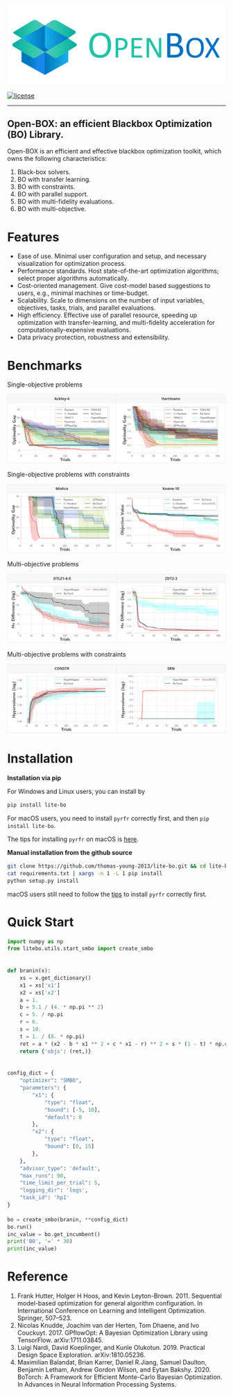 ![](logos/logo.png)

[![license](https://img.shields.io/github/license/mashape/apistatus.svg?maxAge=2592000)](https://github.com/thomas-young-2013/automl-toolkit/blob/master/LICENSE)

---

## Open-BOX: an efficient Blackbox Optimization (BO) Library.

Open-BOX is an efficient and effective blackbox optimization toolkit, which owns the following characteristics:

1. Black-box solvers.
2. BO with transfer learning.
3. BO with constraints.
4. BO with parallel support.
5. BO with multi-fidelity evaluations.
6. BO with multi-objective.

# Features

+ Ease of use. Minimal user configuration and setup, and necessary visualization for optimization process. 
+ Performance standards. Host state-of-the-art optimization algorithms; select proper algorithms automatically.
+ Cost-oriented management. Give cost-model based suggestions to users, e.g., minimal machines or time-budget. 
+ Scalability. Scale to dimensions on the number of input variables, objectives, tasks, trials, and parallel evaluations.
+ High efficiency. Effective use of parallel resource, speeding up optimization with transfer-learning, and multi-fidelity acceleration for computationally-expensive evaluations. 
+ Data privacy protection, robustness and extensibility.

# Benchmarks

Single-objective problems

![SO](experiments/SO.png)

Single-objective problems with constraints

![SOC](experiments/SOC.png)

Multi-objective problems

![MO](experiments/MO.png)

Multi-objective problems with constraints

![MOC](experiments/MOC.png)

# Installation

**Installation via pip**

For Windows and Linux users, you can install by

```bash
pip install lite-bo
```

For macOS users, you need to install `pyrfr` correctly first, and then `pip install lite-bo`. 

The tips for installing `pyrfr` on macOS is [here](install/install-pyrfr-on-macos.md).

**Manual installation from the github source**

 ```bash
git clone https://github.com/thomas-young-2013/lite-bo.git && cd lite-bo
cat requirements.txt | xargs -n 1 -L 1 pip install
python setup.py install
 ```

macOS users still need to follow the [tips](install/install-pyrfr-on-macos.md) to install `pyrfr` correctly first.

# Quick Start

```python
import numpy as np
from litebo.utils.start_smbo import create_smbo


def branin(x):
    xs = x.get_dictionary()
    x1 = xs['x1']
    x2 = xs['x2']
    a = 1.
    b = 5.1 / (4. * np.pi ** 2)
    c = 5. / np.pi
    r = 6.
    s = 10.
    t = 1. / (8. * np.pi)
    ret = a * (x2 - b * x1 ** 2 + c * x1 - r) ** 2 + s * (1 - t) * np.cos(x1) + s
    return {'objs': (ret,)}


config_dict = {
    "optimizer": "SMBO",
    "parameters": {
        "x1": {
            "type": "float",
            "bound": [-5, 10],
            "default": 0
        },
        "x2": {
            "type": "float",
            "bound": [0, 15]
        },
    },
    "advisor_type": 'default',
    "max_runs": 90,
    "time_limit_per_trial": 5,
    "logging_dir": 'logs',
    "task_id": 'hp1'
}

bo = create_smbo(branin, **config_dict)
bo.run()
inc_value = bo.get_incumbent()
print('BO', '=' * 30)
print(inc_value)
```

# Reference

1. Frank Hutter, Holger H Hoos, and Kevin Leyton-Brown. 2011. Sequential model-based optimization for general algorithm configuration. In International Conference on Learning and Intelligent Optimization. Springer, 507–523.
2. Nicolas Knudde, Joachim van der Herten, Tom Dhaene, and Ivo Couckuyt. 2017. GPflowOpt: A Bayesian Optimization Library using TensorFlow. arXiv:1711.03845.
3. Luigi Nardi, David Koeplinger, and Kunle Olukotun. 2019. Practical Design Space Exploration. arXiv:1810.05236.
4. Maximilian Balandat, Brian Karrer, Daniel R.Jiang, Samuel Daulton, Benjamin Letham, Andrew Gordon Wilson, and Eytan Bakshy. 2020. BoTorch: A Framework for Efficient Monte-Carlo Bayesian Optimization. In Advances in Neural Information Processing Systems.